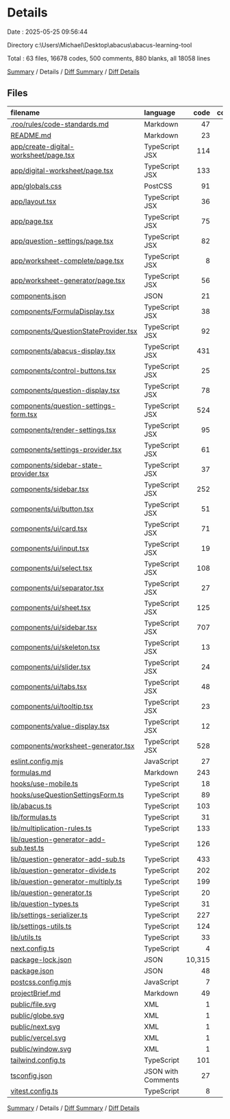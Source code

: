 # Details

Date : 2025-05-25 09:56:44

Directory c:\\Users\\Michael\\Desktop\\abacus\\abacus-learning-tool

Total : 63 files,  16678 codes, 500 comments, 880 blanks, all 18058 lines

[Summary](results.md) / Details / [Diff Summary](diff.md) / [Diff Details](diff-details.md)

## Files
| filename | language | code | comment | blank | total |
| :--- | :--- | ---: | ---: | ---: | ---: |
| [.roo/rules/code-standards.md](/.roo/rules/code-standards.md) | Markdown | 47 | 0 | 8 | 55 |
| [README.md](/README.md) | Markdown | 23 | 0 | 14 | 37 |
| [app/create-digital-worksheet/page.tsx](/app/create-digital-worksheet/page.tsx) | TypeScript JSX | 114 | 0 | 9 | 123 |
| [app/digital-worksheet/page.tsx](/app/digital-worksheet/page.tsx) | TypeScript JSX | 133 | 10 | 22 | 165 |
| [app/globals.css](/app/globals.css) | PostCSS | 91 | 0 | 5 | 96 |
| [app/layout.tsx](/app/layout.tsx) | TypeScript JSX | 36 | 0 | 5 | 41 |
| [app/page.tsx](/app/page.tsx) | TypeScript JSX | 75 | 4 | 12 | 91 |
| [app/question-settings/page.tsx](/app/question-settings/page.tsx) | TypeScript JSX | 82 | 0 | 12 | 94 |
| [app/worksheet-complete/page.tsx](/app/worksheet-complete/page.tsx) | TypeScript JSX | 8 | 0 | 0 | 8 |
| [app/worksheet-generator/page.tsx](/app/worksheet-generator/page.tsx) | TypeScript JSX | 56 | 2 | 9 | 67 |
| [components.json](/components.json) | JSON | 21 | 0 | 0 | 21 |
| [components/FormulaDisplay.tsx](/components/FormulaDisplay.tsx) | TypeScript JSX | 38 | 0 | 6 | 44 |
| [components/QuestionStateProvider.tsx](/components/QuestionStateProvider.tsx) | TypeScript JSX | 92 | 13 | 18 | 123 |
| [components/abacus-display.tsx](/components/abacus-display.tsx) | TypeScript JSX | 431 | 24 | 41 | 496 |
| [components/control-buttons.tsx](/components/control-buttons.tsx) | TypeScript JSX | 25 | 2 | 5 | 32 |
| [components/question-display.tsx](/components/question-display.tsx) | TypeScript JSX | 78 | 8 | 13 | 99 |
| [components/question-settings-form.tsx](/components/question-settings-form.tsx) | TypeScript JSX | 524 | 63 | 57 | 644 |
| [components/render-settings.tsx](/components/render-settings.tsx) | TypeScript JSX | 95 | 0 | 2 | 97 |
| [components/settings-provider.tsx](/components/settings-provider.tsx) | TypeScript JSX | 61 | 6 | 8 | 75 |
| [components/sidebar-state-provider.tsx](/components/sidebar-state-provider.tsx) | TypeScript JSX | 37 | 0 | 6 | 43 |
| [components/sidebar.tsx](/components/sidebar.tsx) | TypeScript JSX | 252 | 2 | 18 | 272 |
| [components/ui/button.tsx](/components/ui/button.tsx) | TypeScript JSX | 51 | 0 | 6 | 57 |
| [components/ui/card.tsx](/components/ui/card.tsx) | TypeScript JSX | 71 | 0 | 8 | 79 |
| [components/ui/input.tsx](/components/ui/input.tsx) | TypeScript JSX | 19 | 0 | 4 | 23 |
| [components/ui/select.tsx](/components/ui/select.tsx) | TypeScript JSX | 108 | 0 | 12 | 120 |
| [components/ui/separator.tsx](/components/ui/separator.tsx) | TypeScript JSX | 27 | 0 | 5 | 32 |
| [components/ui/sheet.tsx](/components/ui/sheet.tsx) | TypeScript JSX | 125 | 0 | 16 | 141 |
| [components/ui/sidebar.tsx](/components/ui/sidebar.tsx) | TypeScript JSX | 707 | 12 | 55 | 774 |
| [components/ui/skeleton.tsx](/components/ui/skeleton.tsx) | TypeScript JSX | 13 | 0 | 3 | 16 |
| [components/ui/slider.tsx](/components/ui/slider.tsx) | TypeScript JSX | 24 | 0 | 4 | 28 |
| [components/ui/tabs.tsx](/components/ui/tabs.tsx) | TypeScript JSX | 48 | 0 | 7 | 55 |
| [components/ui/tooltip.tsx](/components/ui/tooltip.tsx) | TypeScript JSX | 23 | 0 | 8 | 31 |
| [components/value-display.tsx](/components/value-display.tsx) | TypeScript JSX | 12 | 0 | 3 | 15 |
| [components/worksheet-generator.tsx](/components/worksheet-generator.tsx) | TypeScript JSX | 528 | 96 | 105 | 729 |
| [eslint.config.mjs](/eslint.config.mjs) | JavaScript | 27 | 0 | 5 | 32 |
| [formulas.md](/formulas.md) | Markdown | 243 | 0 | 33 | 276 |
| [hooks/use-mobile.ts](/hooks/use-mobile.ts) | TypeScript | 18 | 5 | 7 | 30 |
| [hooks/useQuestionSettingsForm.ts](/hooks/useQuestionSettingsForm.ts) | TypeScript | 89 | 0 | 9 | 98 |
| [lib/abacus.ts](/lib/abacus.ts) | TypeScript | 103 | 2 | 13 | 118 |
| [lib/formulas.ts](/lib/formulas.ts) | TypeScript | 31 | 0 | 5 | 36 |
| [lib/multiplication-rules.ts](/lib/multiplication-rules.ts) | TypeScript | 133 | 62 | 39 | 234 |
| [lib/question-generator-add-sub.test.ts](/lib/question-generator-add-sub.test.ts) | TypeScript | 126 | 20 | 26 | 172 |
| [lib/question-generator-add-sub.ts](/lib/question-generator-add-sub.ts) | TypeScript | 433 | 27 | 49 | 509 |
| [lib/question-generator-divide.ts](/lib/question-generator-divide.ts) | TypeScript | 202 | 19 | 34 | 255 |
| [lib/question-generator-multiply.ts](/lib/question-generator-multiply.ts) | TypeScript | 199 | 57 | 34 | 290 |
| [lib/question-generator.ts](/lib/question-generator.ts) | TypeScript | 20 | 4 | 1 | 25 |
| [lib/question-types.ts](/lib/question-types.ts) | TypeScript | 31 | 5 | 7 | 43 |
| [lib/settings-serializer.ts](/lib/settings-serializer.ts) | TypeScript | 227 | 28 | 32 | 287 |
| [lib/settings-utils.ts](/lib/settings-utils.ts) | TypeScript | 124 | 25 | 21 | 170 |
| [lib/utils.ts](/lib/utils.ts) | TypeScript | 33 | 3 | 6 | 42 |
| [next.config.ts](/next.config.ts) | TypeScript | 4 | 1 | 3 | 8 |
| [package-lock.json](/package-lock.json) | JSON | 10,315 | 0 | 1 | 10,316 |
| [package.json](/package.json) | JSON | 48 | 0 | 1 | 49 |
| [postcss.config.mjs](/postcss.config.mjs) | JavaScript | 7 | 0 | 2 | 9 |
| [projectBrief.md](/projectBrief.md) | Markdown | 49 | 0 | 42 | 91 |
| [public/file.svg](/public/file.svg) | XML | 1 | 0 | 0 | 1 |
| [public/globe.svg](/public/globe.svg) | XML | 1 | 0 | 0 | 1 |
| [public/next.svg](/public/next.svg) | XML | 1 | 0 | 0 | 1 |
| [public/vercel.svg](/public/vercel.svg) | XML | 1 | 0 | 0 | 1 |
| [public/window.svg](/public/window.svg) | XML | 1 | 0 | 0 | 1 |
| [tailwind.config.ts](/tailwind.config.ts) | TypeScript | 101 | 0 | 2 | 103 |
| [tsconfig.json](/tsconfig.json) | JSON with Comments | 27 | 0 | 1 | 28 |
| [vitest.config.ts](/vitest.config.ts) | TypeScript | 8 | 0 | 1 | 9 |

[Summary](results.md) / Details / [Diff Summary](diff.md) / [Diff Details](diff-details.md)